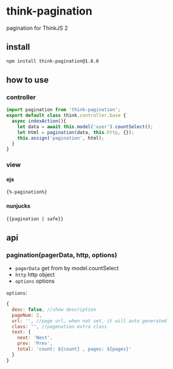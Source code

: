 # think-pagination

pagination for ThinkJS 2

## install

```sh
npm install think-pagination@1.6.0
```

## how to use

### controller

```js
import pagination from 'think-pagination';
export default class think.controller.base {
  async indexAction(){
    let data = await this.model('user').countSelect();
    let html = pagination(data, this.http, {});
    this.assign('pagination', html);
  }
}
```

### view

#### ejs

```html
{%-pagination%}
```

#### nunjucks

```html
{{pagination | safe}}
```

## api

### pagination(pagerData, http, options)

* `pagerData`  get from by model.countSelect
* `http` http object
* `options` options

`options`:

```js
{
  desc: false, //show description
  pageNum: 2, 
  url: '', //page url, when not set, it will auto generated
  class: '', //pagenation extra class
  text: {
    next: 'Next',
    prev: 'Prev',
    total: 'count: ${count} , pages: ${pages}'
  }
}
```
